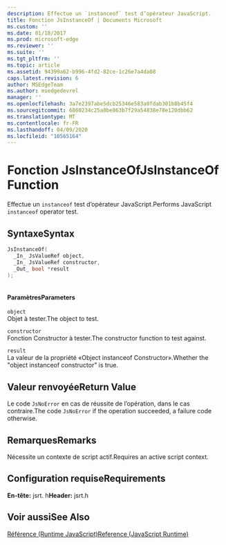 ```yaml
---
description: Effectue un `instanceof` test d’opérateur JavaScript.
title: Fonction JsInstanceOf | Documents Microsoft
ms.custom: ''
ms.date: 01/18/2017
ms.prod: microsoft-edge
ms.reviewer: ''
ms.suite: ''
ms.tgt_pltfrm: ''
ms.topic: article
ms.assetid: 94399a62-b996-4fd2-82ce-1c26e7a4da08
caps.latest.revision: 6
author: MSEdgeTeam
ms.author: msedgedevrel
manager: ''
ms.openlocfilehash: 3a7e2397abe5dcb25346e583a0fdab301b8b45f4
ms.sourcegitcommit: 6860234c25a8be863b7f29a54838e78e120dbb62
ms.translationtype: MT
ms.contentlocale: fr-FR
ms.lasthandoff: 04/09/2020
ms.locfileid: "10565164"
---
```

# <span data-ttu-id="5d5a7-103">Fonction JsInstanceOf</span><span class="sxs-lookup"><span data-stu-id="5d5a7-103">JsInstanceOf Function</span></span>
<span data-ttu-id="5d5a7-104">Effectue un `instanceof` test d’opérateur JavaScript.</span><span class="sxs-lookup"><span data-stu-id="5d5a7-104">Performs JavaScript `instanceof` operator test.</span></span>  
  
## <span data-ttu-id="5d5a7-105">Syntaxe</span><span class="sxs-lookup"><span data-stu-id="5d5a7-105">Syntax</span></span>  
  
```cpp  
JsInstanceOf(   
  _In_ JsValueRef object,  
  _In_ JsValueRef constructor,  
  _Out_ bool *result  
);  
  
```  
  
#### <span data-ttu-id="5d5a7-106">Paramètres</span><span class="sxs-lookup"><span data-stu-id="5d5a7-106">Parameters</span></span>  
 `object`  
 <span data-ttu-id="5d5a7-107">Objet à tester.</span><span class="sxs-lookup"><span data-stu-id="5d5a7-107">The object to test.</span></span>  
  
 `constructor`  
 <span data-ttu-id="5d5a7-108">Fonction Constructor à tester.</span><span class="sxs-lookup"><span data-stu-id="5d5a7-108">The constructor function to test against.</span></span>  
  
 `result`  
 <span data-ttu-id="5d5a7-109">La valeur de la propriété «Object instanceof Constructor».</span><span class="sxs-lookup"><span data-stu-id="5d5a7-109">Whether the "object instanceof constructor" is true.</span></span>  
  
## <span data-ttu-id="5d5a7-110">Valeur renvoyée</span><span class="sxs-lookup"><span data-stu-id="5d5a7-110">Return Value</span></span>  
 <span data-ttu-id="5d5a7-111">Le code `JsNoError` en cas de réussite de l’opération, dans le cas contraire.</span><span class="sxs-lookup"><span data-stu-id="5d5a7-111">The code `JsNoError` if the operation succeeded, a failure code otherwise.</span></span>  
  
## <span data-ttu-id="5d5a7-112">Remarques</span><span class="sxs-lookup"><span data-stu-id="5d5a7-112">Remarks</span></span>  
 <span data-ttu-id="5d5a7-113">Nécessite un contexte de script actif.</span><span class="sxs-lookup"><span data-stu-id="5d5a7-113">Requires an active script context.</span></span>  
  
## <span data-ttu-id="5d5a7-114">Configuration requise</span><span class="sxs-lookup"><span data-stu-id="5d5a7-114">Requirements</span></span>  
 <span data-ttu-id="5d5a7-115">**En-tête:** jsrt. h</span><span class="sxs-lookup"><span data-stu-id="5d5a7-115">**Header:** jsrt.h</span></span>  
  
## <span data-ttu-id="5d5a7-116">Voir aussi</span><span class="sxs-lookup"><span data-stu-id="5d5a7-116">See Also</span></span>  
 [<span data-ttu-id="5d5a7-117">Référence (Runtime JavaScript)</span><span class="sxs-lookup"><span data-stu-id="5d5a7-117">Reference (JavaScript Runtime)</span></span>](../chakra-hosting/reference-javascript-runtime.md)